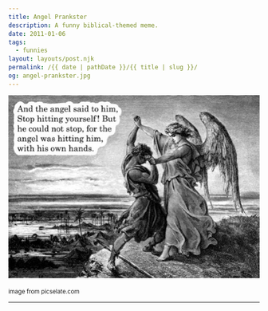 ```yaml
---
title: Angel Prankster
description: A funny biblical-themed meme.
date: 2011-01-06
tags: 
  - funnies
layout: layouts/post.njk
permalink: /{{ date | pathDate }}/{{ title | slug }}/
og: angel-prankster.jpg
---
```


![image of an angel holding a man’s hands and the caption says “And the angel said to him, Stop hitting yourself! But he could not stop, for the angel was hitting him, with his own hands”](/img/angel-prankster.jpg)

<small class="footnotes">image from picselate.com</small>

---
